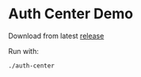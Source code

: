 # Auth Center Demo

Download from latest [release](https://github.com/LLLLimbo/auth-center/releases)

Run with:

```shell
./auth-center
```
